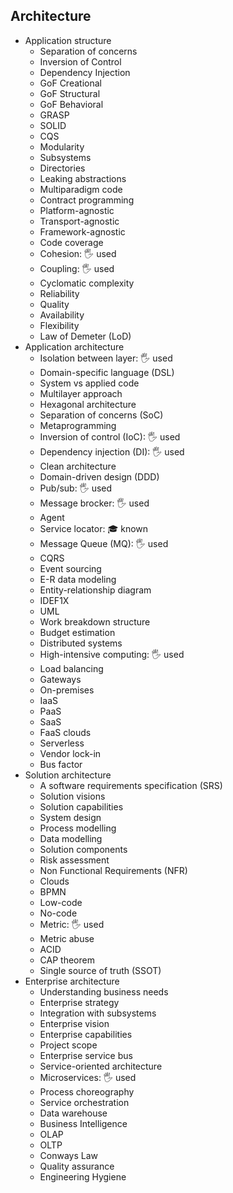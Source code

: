 ## Architecture

- Application structure
  - Separation of concerns
  - Inversion of Control
  - Dependency Injection
  - GoF Creational
  - GoF Structural
  - GoF Behavioral
  - GRASP
  - SOLID
  - CQS
  - Modularity
  - Subsystems
  - Directories
  - Leaking abstractions
  - Multiparadigm code
  - Contract programming
  - Platform-agnostic
  - Transport-agnostic
  - Framework-agnostic
  - Code coverage
  - Cohesion: 🖐️ used
  - Coupling: 🖐️ used
  - Cyclomatic complexity
  - Reliability
  - Quality
  - Availability
  - Flexibility
  - Law of Demeter (LoD)
- Application architecture
  - Isolation between layer: 🖐️ used
  - Domain-specific language (DSL)
  - System vs applied code
  - Multilayer approach
  - Hexagonal architecture
  - Separation of concerns (SoC)
  - Metaprogramming
  - Inversion of control (IoC): 🖐️ used
  - Dependency injection (DI): 🖐️ used
  - Clean architecture
  - Domain-driven design (DDD)
  - Pub/sub: 🖐️ used
  - Message brocker: 🖐️ used
  - Agent
  - Service locator: 🎓 known
  - Message Queue (MQ): 🖐️ used
  - CQRS
  - Event sourcing
  - E-R data modeling
  - Entity-relationship diagram
  - IDEF1X
  - UML
  - Work breakdown structure
  - Budget estimation
  - Distributed systems
  - High-intensive computing: 🖐️ used
  - Load balancing
  - Gateways
  - On-premises
  - IaaS
  - PaaS
  - SaaS
  - FaaS clouds
  - Serverless
  - Vendor lock-in
  - Bus factor
- Solution architecture
  - A software requirements specification (SRS)
  - Solution visions
  - Solution capabilities
  - System design
  - Process modelling
  - Data modelling
  - Solution components
  - Risk assessment
  - Non Functional Requirements (NFR)
  - Clouds
  - BPMN
  - Low-code
  - No-code
  - Metric: 🖐️ used
  - Metric abuse
  - ACID
  - CAP theorem
  - Single source of truth (SSOT)
- Enterprise architecture
  - Understanding business needs
  - Enterprise strategy
  - Integration with subsystems
  - Enterprise vision
  - Enterprise capabilities
  - Project scope
  - Enterprise service bus
  - Service-oriented architecture
  - Microservices: 🖐️ used
  - Process choreography
  - Service orchestration
  - Data warehouse
  - Business Intelligence
  - OLAP
  - OLTP
  - Conways Law
  - Quality assurance
  - Engineering Hygiene
